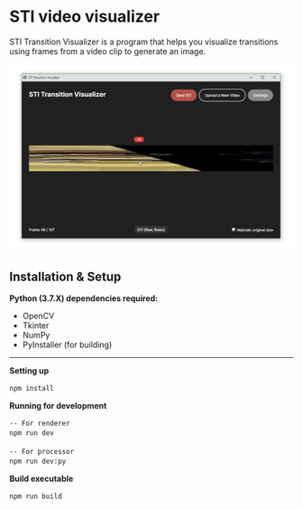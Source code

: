 # STI video visualizer
STI Transition Visualizer is a program that helps you visualize transitions using frames from a video clip to generate an image.

![app-demo](docs/demo.png)

## Installation & Setup
**Python (3.7.X) dependencies required:**
- OpenCV
- Tkinter
- NumPy
- PyInstaller (for building)

---

**Setting up**
```bash
npm install
```

**Running for development**
```bash
-- For renderer
npm run dev

-- For processor
npm run dev:py
```

**Build executable**
```bash
npm run build
```

